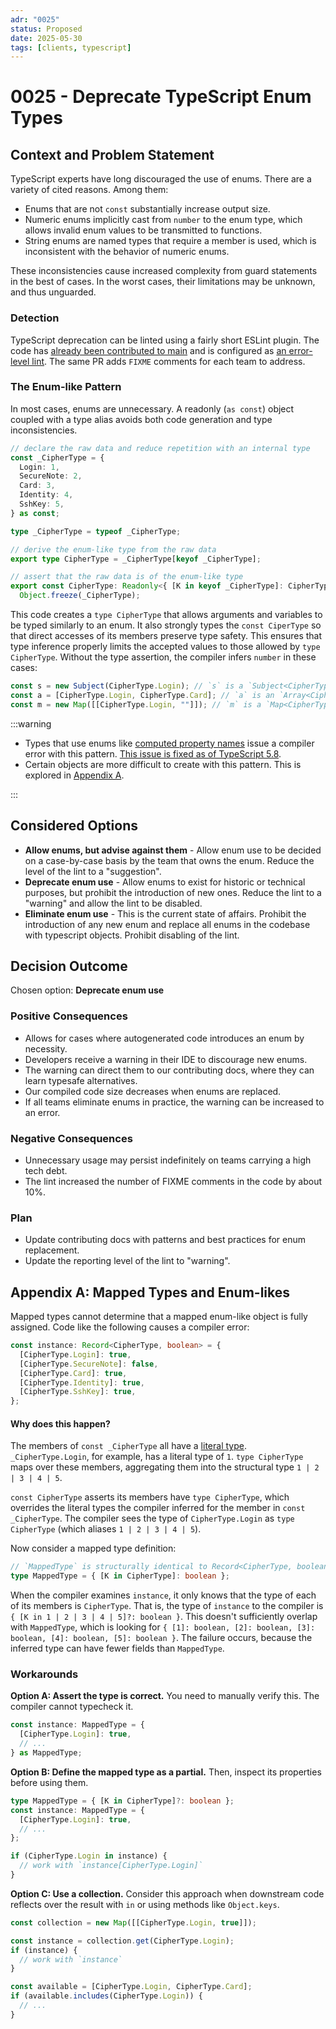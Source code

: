 ```yaml
---
adr: "0025"
status: Proposed
date: 2025-05-30
tags: [clients, typescript]
---
```


# 0025 - Deprecate TypeScript Enum Types

<AdrTable frontMatter={frontMatter}></AdrTable>

## Context and Problem Statement

TypeScript experts have long discouraged the use of enums. There are a variety of cited reasons.
Among them:

- Enums that are not `const` substantially increase output size.
- Numeric enums implicitly cast from `number` to the enum type, which allows invalid enum values to
  be transmitted to functions.
- String enums are named types that require a member is used, which is inconsistent with the
  behavior of numeric enums.

These inconsistencies cause increased complexity from guard statements in the best of cases. In the
worst cases, their limitations may be unknown, and thus unguarded.

### Detection

TypeScript deprecation can be linted using a fairly short ESLint plugin. The code has [already been
contributed to main][no-enum-lint] and is configured as [an error-level
lint][no-enum-configuration]. The same PR adds `FIXME` comments for each team to address.

### The Enum-like Pattern

In most cases, enums are unnecessary. A readonly (`as const`) object coupled with a type alias
avoids both code generation and type inconsistencies.

```ts
// declare the raw data and reduce repetition with an internal type
const _CipherType = {
  Login: 1,
  SecureNote: 2,
  Card: 3,
  Identity: 4,
  SshKey: 5,
} as const;

type _CipherType = typeof _CipherType;

// derive the enum-like type from the raw data
export type CipherType = _CipherType[keyof _CipherType];

// assert that the raw data is of the enum-like type
export const CipherType: Readonly<{ [K in keyof _CipherType]: CipherType }> =
  Object.freeze(_CipherType);
```

This code creates a `type CipherType` that allows arguments and variables to be typed similarly to
an enum. It also strongly types the `const CiperType` so that direct accesses of its members
preserve type safety. This ensures that type inference properly limits the accepted values to those
allowed by `type CipherType`. Without the type assertion, the compiler infers `number` in these
cases:

```ts
const s = new Subject(CipherType.Login); // `s` is a `Subject<CipherType>`
const a = [CipherType.Login, CipherType.Card]; // `a` is an `Array<CipherType>`
const m = new Map([[CipherType.Login, ""]]); // `m` is a `Map<CipherType, string>`
```

:::warning

- Types that use enums like [computed property names][computed-property-names] issue a compiler
  error with this pattern. [This issue is fixed as of TypeScript 5.8][no-member-fields-fixed].
- Certain objects are more difficult to create with this pattern. This is explored in
  [Appendix A](#appendix-a-mapped-types-and-enum-likes).

:::

## Considered Options

- **Allow enums, but advise against them** - Allow enum use to be decided on a case-by-case basis by
  the team that owns the enum. Reduce the level of the lint to a "suggestion".
- **Deprecate enum use** - Allow enums to exist for historic or technical purposes, but prohibit the
  introduction of new ones. Reduce the lint to a "warning" and allow the lint to be disabled.
- **Eliminate enum use** - This is the current state of affairs. Prohibit the introduction of any
  new enum and replace all enums in the codebase with typescript objects. Prohibit disabling of the
  lint.

## Decision Outcome

Chosen option: **Deprecate enum use**

### Positive Consequences

- Allows for cases where autogenerated code introduces an enum by necessity.
- Developers receive a warning in their IDE to discourage new enums.
- The warning can direct them to our contributing docs, where they can learn typesafe alternatives.
- Our compiled code size decreases when enums are replaced.
- If all teams eliminate enums in practice, the warning can be increased to an error.

### Negative Consequences

- Unnecessary usage may persist indefinitely on teams carrying a high tech debt.
- The lint increased the number of FIXME comments in the code by about 10%.

### Plan

- Update contributing docs with patterns and best practices for enum replacement.
- Update the reporting level of the lint to "warning".

## Appendix A: Mapped Types and Enum-likes

Mapped types cannot determine that a mapped enum-like object is fully assigned. Code like the
following causes a compiler error:

```ts
const instance: Record<CipherType, boolean> = {
  [CipherType.Login]: true,
  [CipherType.SecureNote]: false,
  [CipherType.Card]: true,
  [CipherType.Identity]: true,
  [CipherType.SshKey]: true,
};
```

#### Why does this happen?

The members of `const _CipherType` all have a [literal type][literal-type]. `_CipherType.Login`, for
example, has a literal type of `1`. `type CipherType` maps over these members, aggregating them into
the structural type `1 | 2 | 3 | 4 | 5`.

`const CipherType` asserts its members have `type CipherType`, which overrides the literal types the
compiler inferred for the member in `const _CipherType`. The compiler sees the type of
`CipherType.Login` as `type CipherType` (which aliases `1 | 2 | 3 | 4 | 5`).

Now consider a mapped type definition:

```ts
// `MappedType` is structurally identical to Record<CipherType, boolean>
type MappedType = { [K in CipherType]: boolean };
```

When the compiler examines `instance`, it only knows that the type of each of its members is
`CipherType`. That is, the type of `instance` to the compiler is
`{ [K in 1 | 2 | 3 | 4 | 5]?: boolean }`. This doesn't sufficiently overlap with `MappedType`, which
is looking for `{ [1]: boolean, [2]: boolean, [3]: boolean, [4]: boolean, [5]: boolean }`. The
failure occurs, because the inferred type can have fewer fields than `MappedType`.

### Workarounds

**Option A: Assert the type is correct.** You need to manually verify this. The compiler cannot
typecheck it.

```ts
const instance: MappedType = {
  [CipherType.Login]: true,
  // ...
} as MappedType;
```

**Option B: Define the mapped type as a partial.** Then, inspect its properties before using them.

```ts
type MappedType = { [K in CipherType]?: boolean };
const instance: MappedType = {
  [CipherType.Login]: true,
  // ...
};

if (CipherType.Login in instance) {
  // work with `instance[CipherType.Login]`
}
```

**Option C: Use a collection.** Consider this approach when downstream code reflects over the result
with `in` or using methods like `Object.keys`.

```ts
const collection = new Map([[CipherType.Login, true]]);

const instance = collection.get(CipherType.Login);
if (instance) {
  // work with `instance`
}

const available = [CipherType.Login, CipherType.Card];
if (available.includes(CipherType.Login)) {
  // ...
}
```

[computed-property-names]:
  https://developer.mozilla.org/en-US/docs/Web/JavaScript/Reference/Operators/Object_initializer#computed_property_names
[literal-type]: https://www.typescriptlang.org/docs/handbook/2/everyday-types.html#literal-types
[no-enum-lint]: https://github.com/bitwarden/clients/blob/main/libs/eslint/platform/no-enums.mjs
[no-enum-configuration]:
  https://github.com/bitwarden/clients/blob/032fedf308ec251f17632d7d08c4daf6f41a4b1d/eslint.config.mjs#L77
[no-member-fields-fixed]:
  https://devblogs.microsoft.com/typescript/announcing-typescript-5-8-beta/#preserved-computed-property-names-in-declaration-files
